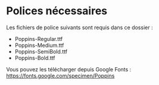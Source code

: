 # Polices nécessaires

Les fichiers de police suivants sont requis dans ce dossier :
- Poppins-Regular.ttf
- Poppins-Medium.ttf
- Poppins-SemiBold.ttf
- Poppins-Bold.ttf

Vous pouvez les télécharger depuis Google Fonts : https://fonts.google.com/specimen/Poppins 